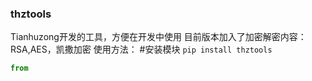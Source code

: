 ### thztools
Tianhuzong开发的工具，方便在开发中使用
目前版本加入了加密解密内容：RSA,AES，凯撒加密
使用方法：
#安装模块
<code>pip install thztools</code>
```python
from 
